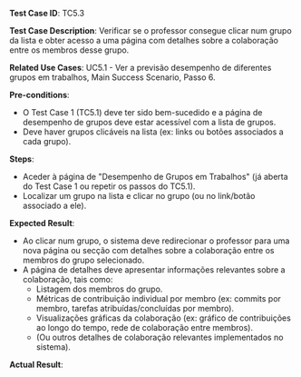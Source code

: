 **Test Case ID**: TC5.3  

**Test Case Description**: Verificar se o professor consegue clicar num grupo da lista e obter acesso a uma página com detalhes sobre a colaboração entre os membros desse grupo.  

**Related Use Cases**: UC5.1 - Ver a previsão desempenho de diferentes grupos em trabalhos, Main Success Scenario, Passo 6.  

**Pre-conditions**:  

- O Test Case 1 (TC5.1) deve ter sido bem-sucedido e a página de desempenho de grupos deve estar acessível com a lista de grupos.  
- Deve haver grupos clicáveis na lista (ex: links ou botões associados a cada grupo).  

**Steps**:  

- Aceder à página de "Desempenho de Grupos em Trabalhos" (já aberta do Test Case 1 ou repetir os passos do TC5.1).  
- Localizar um grupo na lista e clicar no grupo (ou no link/botão associado a ele).  

**Expected Result**:  

- Ao clicar num grupo, o sistema deve redirecionar o professor para uma nova página ou secção com detalhes sobre a colaboração entre os membros do grupo selecionado.  
- A página de detalhes deve apresentar informações relevantes sobre a colaboração, tais como:  
  - Listagem dos membros do grupo.  
  - Métricas de contribuição individual por membro (ex: commits por membro, tarefas atribuídas/concluídas por membro).  
  - Visualizações gráficas da colaboração (ex: gráfico de contribuições ao longo do tempo, rede de colaboração entre membros).  
  - (Ou outros detalhes de colaboração relevantes implementados no sistema).  

**Actual Result**: